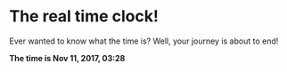 # The real time clock!

Ever wanted to know what the time is? Well, your journey is about to end!

**The time is Nov 11, 2017, 03:28**